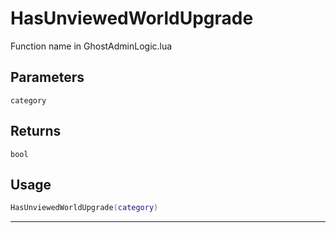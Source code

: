# HasUnviewedWorldUpgrade
Function name in GhostAdminLogic.lua
## Parameters
`category`
## Returns
`bool`
## Usage
```lua
HasUnviewedWorldUpgrade(category)
```
---
